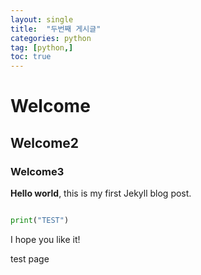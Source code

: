 ```yaml
---
layout: single
title:  "두번째 게시글"
categories: python
tag: [python,]
toc: true
---
```


# Welcome

## Welcome2

### Welcome3


**Hello world**, this is my first Jekyll blog post.

```python

print("TEST")

```

I hope you like it!

test page
